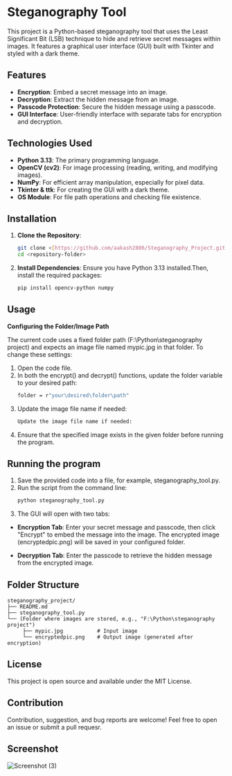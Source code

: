 # Steganography Tool

This project is a Python-based steganography tool that uses the Least Significant Bit (LSB) technique to hide and retrieve secret messages within images. It features a graphical user interface (GUI) built with Tkinter and styled with a dark theme.

## Features

- **Encryption**: Embed a secret message into an image.
- **Decryption**: Extract the hidden message from an image.
- **Passcode Protection**: Secure the hidden message using a passcode.
- **GUI Interface**: User-friendly interface with separate tabs for encryption and decryption.

## Technologies Used

- **Python 3.13**: The primary programming language.
- **OpenCV (cv2)**: For image processing (reading, writing, and modifying images).
- **NumPy**: For efficient array manipulation, especially for pixel data.
- **Tkinter & ttk**: For creating the GUI with a dark theme.
- **OS Module**: For file path operations and checking file existence.

## Installation

1. **Clone the Repository**:
   ```bash
   git clone <[https://github.com/aakash2806/Steganography_Project.git](https://github.com/QuantumShrey/image-steno.git)>
   cd <repository-folder>
2. **Install Dependencies**: Ensure you have Python 3.13 installed.Then, install the required packages:
   ```bash
   pip install opencv-python numpy

## Usage 

**Configuring the Folder/Image Path** 

The current code uses a fixed folder path (F:\Python\steganography project) and expects an image file named mypic.jpg in that folder. To change these settings:
1. Open the code file.
2. In both the encrypt() and decrypt() functions, update the folder variable to your desired path:
   ```bash
   folder = r"your\desired\folder\path"
3. Update the image file name if needed:
   ```bash
   Update the image file name if needed:
4. Ensure that the specified image exists in the given folder before running the program.

## Running the program

1. Save the provided code into a file, for example, steganography_tool.py.
2. Run the script from the command line:
   ```bash
   python steganography_tool.py
3. The GUI will open with two tabs:

- **Encryption Tab**: Enter your secret message and passcode, then click "Encrypt" to embed the message into the image. The encrypted image (encryptedpic.png) will be saved in your configured folder.

- **Decryption Tab**: Enter the passcode to retrieve the hidden message from the encrypted image.
## Folder Structure
    steganography_project/
    ├── README.md
    ├── steganography_tool.py
    └── (Folder where images are stored, e.g., "F:\Python\steganography project")
         ├── mypic.jpg           # Input image
         └── encryptedpic.png    # Output image (generated after encryption)
## License
This project is open source and available under the MIT License.
## Contribution
Contribution, suggestion, and bug reports are welcome! Feel free to open an issue or submit a pull requesr.
## Screenshot
![Screenshot (3)](https://github.com/user-attachments/assets/402cd4e6-389e-4395-852a-dafda1f5e34a)

  

